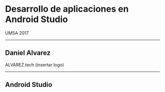 # Desarrollo de aplicaciones en Android Studio <!-- .slide: style="text-align: left;"> -->

UMSA 2017

---

## Daniel Alvarez

ALVAREZ.tech (insertar logo)

---

## Android Studio


